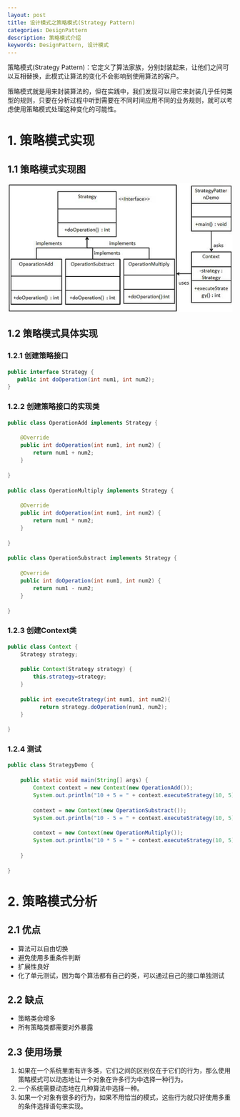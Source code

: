 ```yaml
---
layout: post
title: 设计模式之策略模式(Strategy Pattern)
categories: DesignPattern
description: 策略模式介绍
keywords: DesignPattern, 设计模式
---
```


策略模式(Strategy Pattern)：它定义了算法家族，分别封装起来，让他们之间可以互相替换，此模式让算法的变化不会影响到使用算法的客户。

策略模式就是用来封装算法的，但在实践中，我们发现可以用它来封装几乎任何类型的规则，只要在分析过程中听到需要在不同时间应用不同的业务规则，就可以考虑使用策略模式处理这种变化的可能性。

# 1. 策略模式实现

## 1.1 策略模式实现图

![策略模式实现图](/images/posts/designpattern/strategy_pattern_uml_diagram.png)

## 1.2 策略模式具体实现

### 1.2.1 创建策略接口

```java
public interface Strategy {
   public int doOperation(int num1, int num2);
}
```

### 1.2.2 创建策略接口的实现类

```java
public class OperationAdd implements Strategy {

	@Override
	public int doOperation(int num1, int num2) {
		return num1 + num2;
	}

}

public class OperationMultiply implements Strategy {

	@Override
	public int doOperation(int num1, int num2) {
		return num1 * num2;
	}

}

public class OperationSubstract implements Strategy {

	@Override
	public int doOperation(int num1, int num2) {
		return num1 - num2;
	}

}
```

### 1.2.3 创建Context类

```java
public class Context {
	Strategy strategy;
	
	public Context(Strategy strategy) {
		this.strategy=strategy;
	}
	
	public int executeStrategy(int num1, int num2){
	      return strategy.doOperation(num1, num2);
	}

}
```

### 1.2.4 测试

```java
public class StrategyDemo {

	public static void main(String[] args) {
		Context context = new Context(new OperationAdd());		
	    System.out.println("10 + 5 = " + context.executeStrategy(10, 5));

	    context = new Context(new OperationSubstract());		
	    System.out.println("10 - 5 = " + context.executeStrategy(10, 5));

	    context = new Context(new OperationMultiply());		
	    System.out.println("10 * 5 = " + context.executeStrategy(10, 5));

	}

}
```

# 2. 策略模式分析

## 2.1 优点

- 算法可以自由切换
- 避免使用多重条件判断
- 扩展性良好
- 化了单元测试，因为每个算法都有自己的类，可以通过自己的接口单独测试

## 2.2 缺点

- 策略类会增多
- 所有策略类都需要对外暴露

## 2.3 使用场景

1. 如果在一个系统里面有许多类，它们之间的区别仅在于它们的行为，那么使用策略模式可以动态地让一个对象在许多行为中选择一种行为。 
2. 一个系统需要动态地在几种算法中选择一种。
3. 如果一个对象有很多的行为，如果不用恰当的模式，这些行为就只好使用多重的条件选择语句来实现。
